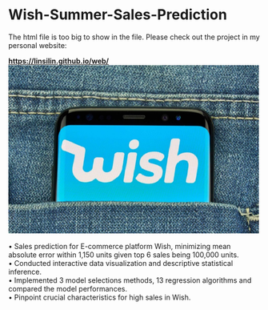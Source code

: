 # Wish-Summer-Sales-Prediction
The html file is too big to show in the file. Please check out the project in my personal website:<br>

**https://linsilin.github.io/web/**
![alt text](https://github.com/LinsiLin/Wish-Summer-Sales-Prediction/blob/main/portfolio-1.jpg)

• Sales prediction for E-commerce platform Wish, minimizing mean absolute error within 1,150 units given top 6 sales being 100,000 units.<br>
• Conducted interactive data visualization and descriptive statistical inference.<br>
• Implemented 3 model selections methods, 13 regression algorithms and compared the model performances.<br>
• Pinpoint crucial characteristics for high sales in Wish.<br>
